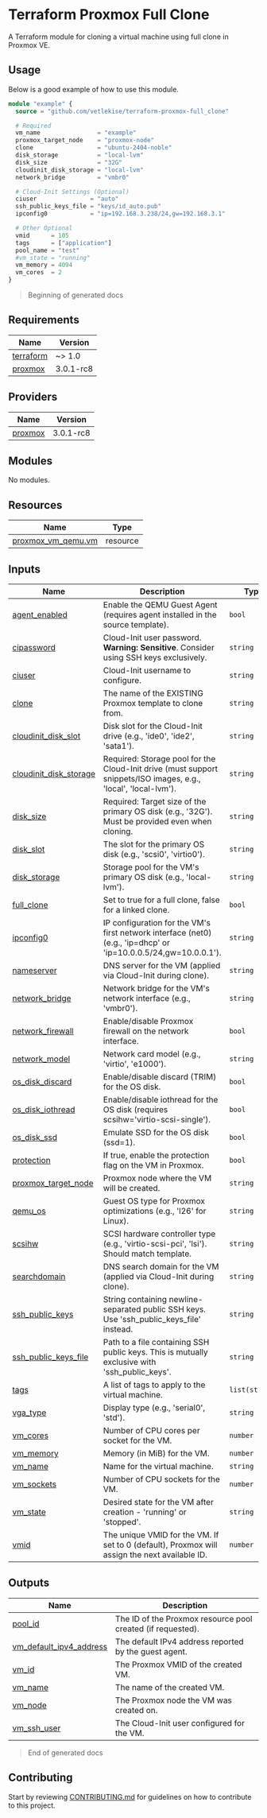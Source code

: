 # Terraform Proxmox Full Clone

A Terraform module for cloning a virtual machine using full clone in Proxmox VE.

## Usage

Below is a good example of how to use this module.

```terraform
module "example" {
  source = "github.com/vetlekise/terraform-proxmox-full_clone"

  # Required
  vm_name                = "example"
  proxmox_target_node    = "proxmox-node"
  clone                  = "ubuntu-2404-noble"
  disk_storage           = "local-lvm"
  disk_size              = "32G"
  cloudinit_disk_storage = "local-lvm"
  network_bridge         = "vmbr0"

  # Cloud-Init Settings (Optional)
  ciuser               = "auto"
  ssh_public_keys_file = "keys/id_auto.pub"
  ipconfig0            = "ip=192.168.3.238/24,gw=192.168.3.1"

  # Other Optional
  vmid      = 105
  tags      = ["application"]
  pool_name = "test"
  #vm_state = "running"
  vm_memory = 4094
  vm_cores  = 2
}
```

> Beginning of generated docs

<!-- BEGIN_TF_DOCS -->
## Requirements

| Name | Version |
|------|---------|
| <a name="requirement_terraform"></a> [terraform](#requirement\_terraform) | ~> 1.0 |
| <a name="requirement_proxmox"></a> [proxmox](#requirement\_proxmox) | 3.0.1-rc8 |

## Providers

| Name | Version |
|------|---------|
| <a name="provider_proxmox"></a> [proxmox](#provider\_proxmox) | 3.0.1-rc8 |

## Modules

No modules.

## Resources

| Name | Type |
|------|------|
| [proxmox_vm_qemu.vm](https://registry.terraform.io/providers/telmate/proxmox/3.0.1-rc8/docs/resources/vm_qemu) | resource |

## Inputs

| Name | Description | Type | Default | Required |
|------|-------------|------|---------|:--------:|
| <a name="input_agent_enabled"></a> [agent\_enabled](#input\_agent\_enabled) | Enable the QEMU Guest Agent (requires agent installed in the source template). | `bool` | `true` | no |
| <a name="input_cipassword"></a> [cipassword](#input\_cipassword) | Cloud-Init user password. **Warning: Sensitive**. Consider using SSH keys exclusively. | `string` | `null` | no |
| <a name="input_ciuser"></a> [ciuser](#input\_ciuser) | Cloud-Init username to configure. | `string` | `"adminuser"` | no |
| <a name="input_clone"></a> [clone](#input\_clone) | The name of the EXISTING Proxmox template to clone from. | `string` | n/a | yes |
| <a name="input_cloudinit_disk_slot"></a> [cloudinit\_disk\_slot](#input\_cloudinit\_disk\_slot) | Disk slot for the Cloud-Init drive (e.g., 'ide0', 'ide2', 'sata1'). | `string` | `"ide0"` | no |
| <a name="input_cloudinit_disk_storage"></a> [cloudinit\_disk\_storage](#input\_cloudinit\_disk\_storage) | Required: Storage pool for the Cloud-Init drive (must support snippets/ISO images, e.g., 'local', 'local-lvm'). | `string` | n/a | yes |
| <a name="input_disk_size"></a> [disk\_size](#input\_disk\_size) | Required: Target size of the primary OS disk (e.g., '32G'). Must be provided even when cloning. | `string` | n/a | yes |
| <a name="input_disk_slot"></a> [disk\_slot](#input\_disk\_slot) | The slot for the primary OS disk (e.g., 'scsi0', 'virtio0'). | `string` | `"scsi0"` | no |
| <a name="input_disk_storage"></a> [disk\_storage](#input\_disk\_storage) | Storage pool for the VM's primary OS disk (e.g., 'local-lvm'). | `string` | n/a | yes |
| <a name="input_full_clone"></a> [full\_clone](#input\_full\_clone) | Set to true for a full clone, false for a linked clone. | `bool` | `true` | no |
| <a name="input_ipconfig0"></a> [ipconfig0](#input\_ipconfig0) | IP configuration for the VM's first network interface (net0) (e.g., 'ip=dhcp' or 'ip=10.0.0.5/24,gw=10.0.0.1'). | `string` | `"ip=dhcp"` | no |
| <a name="input_nameserver"></a> [nameserver](#input\_nameserver) | DNS server for the VM (applied via Cloud-Init during clone). | `string` | `null` | no |
| <a name="input_network_bridge"></a> [network\_bridge](#input\_network\_bridge) | Network bridge for the VM's network interface (e.g., 'vmbr0'). | `string` | n/a | yes |
| <a name="input_network_firewall"></a> [network\_firewall](#input\_network\_firewall) | Enable/disable Proxmox firewall on the network interface. | `bool` | `true` | no |
| <a name="input_network_model"></a> [network\_model](#input\_network\_model) | Network card model (e.g., 'virtio', 'e1000'). | `string` | `"virtio"` | no |
| <a name="input_os_disk_discard"></a> [os\_disk\_discard](#input\_os\_disk\_discard) | Enable/disable discard (TRIM) for the OS disk. | `bool` | `true` | no |
| <a name="input_os_disk_iothread"></a> [os\_disk\_iothread](#input\_os\_disk\_iothread) | Enable/disable iothread for the OS disk (requires scsihw='virtio-scsi-single'). | `bool` | `true` | no |
| <a name="input_os_disk_ssd"></a> [os\_disk\_ssd](#input\_os\_disk\_ssd) | Emulate SSD for the OS disk (ssd=1). | `bool` | `true` | no |
| <a name="input_protection"></a> [protection](#input\_protection) | If true, enable the protection flag on the VM in Proxmox. | `bool` | `false` | no |
| <a name="input_proxmox_target_node"></a> [proxmox\_target\_node](#input\_proxmox\_target\_node) | Proxmox node where the VM will be created. | `string` | n/a | yes |
| <a name="input_qemu_os"></a> [qemu\_os](#input\_qemu\_os) | Guest OS type for Proxmox optimizations (e.g., 'l26' for Linux). | `string` | `"l26"` | no |
| <a name="input_scsihw"></a> [scsihw](#input\_scsihw) | SCSI hardware controller type (e.g., 'virtio-scsi-pci', 'lsi'). Should match template. | `string` | `"virtio-scsi-single"` | no |
| <a name="input_searchdomain"></a> [searchdomain](#input\_searchdomain) | DNS search domain for the VM (applied via Cloud-Init during clone). | `string` | `null` | no |
| <a name="input_ssh_public_keys"></a> [ssh\_public\_keys](#input\_ssh\_public\_keys) | String containing newline-separated public SSH keys. Use 'ssh\_public\_keys\_file' instead. | `string` | `null` | no |
| <a name="input_ssh_public_keys_file"></a> [ssh\_public\_keys\_file](#input\_ssh\_public\_keys\_file) | Path to a file containing SSH public keys. This is mutually exclusive with 'ssh\_public\_keys'. | `string` | `null` | no |
| <a name="input_tags"></a> [tags](#input\_tags) | A list of tags to apply to the virtual machine. | `list(string)` | `[]` | no |
| <a name="input_vga_type"></a> [vga\_type](#input\_vga\_type) | Display type (e.g., 'serial0', 'std'). | `string` | `"std"` | no |
| <a name="input_vm_cores"></a> [vm\_cores](#input\_vm\_cores) | Number of CPU cores per socket for the VM. | `number` | `2` | no |
| <a name="input_vm_memory"></a> [vm\_memory](#input\_vm\_memory) | Memory (in MiB) for the VM. | `number` | `2048` | no |
| <a name="input_vm_name"></a> [vm\_name](#input\_vm\_name) | Name for the virtual machine. | `string` | n/a | yes |
| <a name="input_vm_sockets"></a> [vm\_sockets](#input\_vm\_sockets) | Number of CPU sockets for the VM. | `number` | `1` | no |
| <a name="input_vm_state"></a> [vm\_state](#input\_vm\_state) | Desired state for the VM after creation - 'running' or 'stopped'. | `string` | `"stopped"` | no |
| <a name="input_vmid"></a> [vmid](#input\_vmid) | The unique VMID for the VM. If set to 0 (default), Proxmox will assign the next available ID. | `number` | `0` | no |

## Outputs

| Name | Description |
|------|-------------|
| <a name="output_pool_id"></a> [pool\_id](#output\_pool\_id) | The ID of the Proxmox resource pool created (if requested). |
| <a name="output_vm_default_ipv4_address"></a> [vm\_default\_ipv4\_address](#output\_vm\_default\_ipv4\_address) | The default IPv4 address reported by the guest agent. |
| <a name="output_vm_id"></a> [vm\_id](#output\_vm\_id) | The Proxmox VMID of the created VM. |
| <a name="output_vm_name"></a> [vm\_name](#output\_vm\_name) | The name of the created VM. |
| <a name="output_vm_node"></a> [vm\_node](#output\_vm\_node) | The Proxmox node the VM was created on. |
| <a name="output_vm_ssh_user"></a> [vm\_ssh\_user](#output\_vm\_ssh\_user) | The Cloud-Init user configured for the VM. |
<!-- END_TF_DOCS -->

> End of generated docs

## Contributing
Start by reviewing [CONTRIBUTING.md](./docs/CONTRIBUTING.md) for guidelines on how to contribute to this project.
